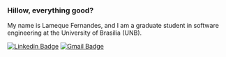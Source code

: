 
### Hillow, everything good?

My name is Lameque Fernandes, and I am a graduate student in software engineering at the University of Brasilia (UNB).

[![Linkedin Badge](https://img.shields.io/badge/-lameque--fernandes-blue?style=flat-square&logo=Linkedin&logoColor=white&link=https://www.linkedin.com/in/lameque-fernandes/)](https://www.linkedin.com/in/lameque-fernandes/)
[![Gmail Badge](https://img.shields.io/badge/-lamequesao@gmail.com-c14438?style=flat-square&logo=Gmail&logoColor=white&link=mailto:lamequesao@gmail.com)](mailto:lamequesao@gmail.com)

<!--
##
- 🎓 Studying **Software Engineering** at Universidade de Brasília


<br>

<a href="https://github.com/lamequefernandes">
  <img width="48%" src="https://github-readme-stats.vercel.app/api?username=lamequefernandes&show_icons=true&theme=dark" />
  <img height='180em' align="right" src="https://github-readme-stats.vercel.app/api/top-langs/?username=lamequefernandes&hide=jupyter%20notebook,html&layout=compact&theme=dark" />
</a>

##
 
<div style="display: inline_block"><br>
  <img align="center" alt="Js" height="40" width="60" src="https://raw.githubusercontent.com/devicons/devicon/master/icons/javascript/javascript-plain.svg">
  <img align="center" alt="HTML" height="40" width="60" src="https://raw.githubusercontent.com/devicons/devicon/master/icons/html5/html5-original.svg">
  <img align="center" alt="CSS" height="40" width="60" src="https://raw.githubusercontent.com/devicons/devicon/master/icons/css3/css3-original.svg">  
  <img align="center" alt="Python" height="40" width="60" src="https://raw.githubusercontent.com/devicons/devicon/master/icons/python/python-original.svg">
  <img align="center" alt="C" height="40" width="60" src="https://raw.githubusercontent.com/devicons/devicon/master/icons/c/c-original.svg">
  <img align="center" alt="C++" height="40" width="60" src="https://raw.githubusercontent.com/devicons/devicon/master/icons/cplusplus/cplusplus-original.svg">
  <br><br>
</div>





**LamequeFernandes/LamequeFernandes** is a ✨ _special_ ✨ repository because its `README.md` (this file) appears on your GitHub profile.

Here are some ideas to get you started:

- 🔭 I’m currently working on ...
- 🌱 I’m currently learning ...
- 👯 I’m looking to collaborate on ...
- 🤔 I’m looking for help with ...
- 💬 Ask me about ...
- 📫 How to reach me: ...
- 😄 Pronouns: ...
- ⚡ Fun fact: ...
-->
